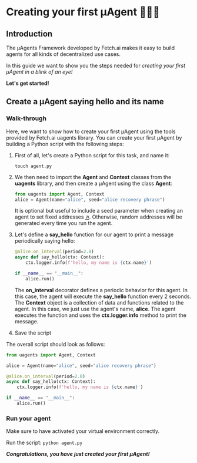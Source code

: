 # Creating your first μAgent 🤖🧑‍💻
## Introduction

The μAgents Framework developed by Fetch.ai makes it easy to build agents for all kinds of decentralized use cases. 

In this guide we want to show you the steps needed for _creating your first μAgent in a blink of an eye!_ 

**Let's get started!**

## Create a μAgent saying hello and its name

### Walk-through

Here, we want to show how to create your first μAgent using the tools provided by Fetch.ai uagents library. You can create your first μAgent by building a Python script with the following steps:

1. First of all, let's create a Python script for this task, and name it:

   `touch agent.py`

2. We then need to import the **Agent** and **Context** classes from the **uagents** library, and then create a μAgent using the class **Agent**:

   ```py copy
   from uagents import Agent, Context
   alice = Agent(name="alice", seed="alice recovery phrase")
   ```
   
   It is optional but useful to include a seed parameter when creating an agent to set fixed addresses [↗](/guides/agents/getting-uagent-address.md)️. Otherwise, random addresses will be generated every time you run the agent.

3. Let's define a **say_hello** function for our agent to print a message periodically saying hello:

   ```py copy
   @alice.on_interval(period=2.0)
   async def say_hello(ctx: Context):
       ctx.logger.info(f'hello, my name is {ctx.name}')
   
   if __name__ == "__main__":
       alice.run()
   ```

   The **on_interval** decorator defines a periodic behavior for this agent. In this case, the agent will execute the **say_hello** function every 2 seconds. The **Context** object is a collection of data and functions related to the agent. In this case, we just use the agent's name, **alice**. The agent executes the function and uses the **ctx.logger.info** method to print the message.

4. Save the script

The overall script should look as follows: 

```py copy filename="agent.py"
from uagents import Agent, Context

alice = Agent(name="alice", seed="alice recovery phrase")

@alice.on_interval(period=2.0)
async def say_hello(ctx: Context):
    ctx.logger.info(f'hello, my name is {ctx.name}')

if __name__ == "__main__":
    alice.run()
```

### Run your agent

Make sure to have activated your virtual environment correctly. 

Run the script: `python agent.py`

_**Congratulations, you have just created your first μAgent!**_
